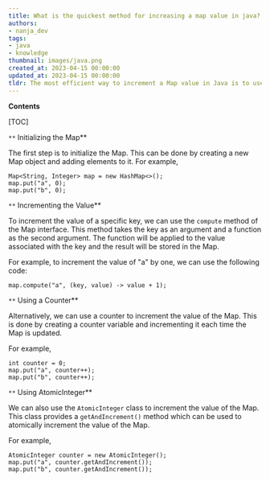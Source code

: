 ```yaml
---
title: What is the quickest method for increasing a map value in java?
authors:
- nanja_dev
tags:
- java
- knowledge
thumbnail: images/java.png
created_at: 2023-04-15 00:00:00
updated_at: 2023-04-15 00:00:00
tldr: The most efficient way to increment a Map value in Java is to use the compute() method.
---
```


**Contents**

[TOC]

`**` Initializing the Map**

The first step is to initialize the Map. This can be done by creating a new Map object and adding elements to it. For example,

```
Map<String, Integer> map = new HashMap<>();
map.put("a", 0);
map.put("b", 0);
```

`**` Incrementing the Value**

To increment the value of a specific key, we can use the `compute` method of the Map interface. This method takes the key as an argument and a function as the second argument. The function will be applied to the value associated with the key and the result will be stored in the Map.

For example, to increment the value of "a" by one, we can use the following code:

```
map.compute("a", (key, value) -> value + 1);
```

`**` Using a Counter**

Alternatively, we can use a counter to increment the value of the Map. This is done by creating a counter variable and incrementing it each time the Map is updated.

For example,

```
int counter = 0;
map.put("a", counter++);
map.put("b", counter++);
```

`**` Using AtomicInteger**

We can also use the `AtomicInteger` class to increment the value of the Map. This class provides a `getAndIncrement()` method which can be used to atomically increment the value of the Map.

For example,

```
AtomicInteger counter = new AtomicInteger();
map.put("a", counter.getAndIncrement());
map.put("b", counter.getAndIncrement());
```
